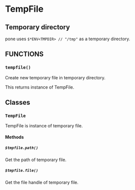 # TempFile

## Temporary directory

pone uses `$*ENV<TMPDIR> // "/tmp"` as a temporary directory.

## FUNCTIONS

### `tempfile()`

Create new temporary file in temporary directory.

This returns instance of TempFile.

## Classes

### `TempFile`

TempFile is instance of temporary file.

#### Methods

##### `$tmpfile.path()`

Get the path of temporary file.

##### `$tmpfile.file()`

Get the file handle of temporary file.



